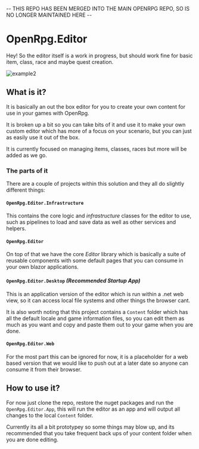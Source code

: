 -- THIS REPO HAS BEEN MERGED INTO THE MAIN OPENRPG REPO, SO IS NO LONGER MAINTAINED HERE --

# OpenRpg.Editor
Hey! So the editor itself is a work in progress, but should work fine for basic item, class, race and maybe quest creation.

![example2](https://i.imgur.com/ShxusWF.png)

## What is it?

It is basically an out the box editor for you to create your own content for use in your games with OpenRpg.

It is broken up a bit so you can take bits of it and use it to make your own custom editor which has more of a focus on your scenario, but you can just as easily use it out of the box.

It is currently focused on managing items, classes, races but more will be added as we go.

### The parts of it

There are a couple of projects within this solution and they all do slightly different things:

#### `OpenRpg.Editor.Infrastructure`

This contains the core logic and *infrastructure* classes for the editor to use, such as pipelines to load and save data as well as other services and helpers.

#### `OpenRpg.Editor`

On top of that we have the core *Editor* library which is basically a suite of reusable components with some default pages that you can consume in your own blazor applications.

#### `OpenRpg.Editor.Desktop` *(Recommended Startup App)*

This is an application version of the editor which is run within a .net web view, so it can access local file systems and other things the browser cant.

It is also worth noting that this project contains a `Content` folder which has all the default locale and game information files, so you can edit them as much as you want and copy and paste them out to your game when you are done.

#### `OpenRpg.Editor.Web`

For the most part this can be ignored for now, it is a placeholder for a web based version that we would like to push out at a later date so anyone can consume it from their browser.

## How to use it?

For now just clone the repo, restore the nuget packages and run the `OpenRpg.Editor.App`, this will run the editor as an app and will output all changes to the local `Content` folder.

Currently its all a bit prototypey so some things may blow up, and its recommended that you take frequent back ups of your content folder when you are done editing.
